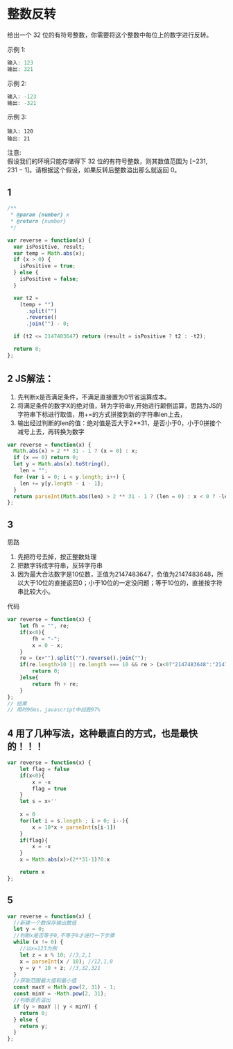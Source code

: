 整数反转
===

给出一个 32 位的有符号整数，你需要将这个整数中每位上的数字进行反转。

示例 1:
```js
输入: 123
输出: 321
```

示例 2:
```js
输入: -123
输出: -321
```

示例 3:
```
输入: 120
输出: 21
```
注意:  
假设我们的环境只能存储得下 32 位的有符号整数，则其数值范围为 [−231,  231 − 1]。请根据这个假设，如果反转后整数溢出那么就返回 0。

## 1
```js
/**
 * @param {number} x
 * @return {number}
 */

var reverse = function(x) {
  var isPositive, result;
  var temp = Math.abs(x);
  if (x > 0) {
    isPositive = true;
  } else {
    isPositive = false;
  }

  var t2 =
    (temp + "")
      .split("")
      .reverse()
      .join("") - 0;

  if (t2 <= 2147483647) return (result = isPositive ? t2 : -t2);

  return 0;
};
```

## 2 JS解法： 
1. 先判断x是否满足条件，不满足直接置为0节省运算成本。  
2. 将满足条件的数字X的绝对值，转为字符串y,开始进行颠倒运算，思路为JS的字符串下标进行取值，用+=的方式拼接到新的字符串len上去， 
3. 输出经过判断的len的值：绝对值是否大于2**31，是否小于0，小于0拼接个减号上去，再转换为数字
```js
var reverse = function(x) {
  Math.abs(x) > 2 ** 31 - 1 ? (x = 0) : x;
  if (x == 0) return 0;
  let y = Math.abs(x).toString(),
    len = "";
  for (var i = 0; i < y.length; i++) {
    len += y[y.length - i - 1];
  }
  return parseInt(Math.abs(len) > 2 ** 31 - 1 ? (len = 0) : x < 0 ? -len : len);
};
```

## 3
思路
1. 先把符号去掉，按正整数处理
2. 把数字转成字符串，反转字符串
3. 因为最大合法数字是10位数，正值为2147483647，负值为2147483648，所以大于10位的直接返回0；小于10位的一定没问题；等于10位的，直接按字符串比较大小。

代码
```js
var reverse = function(x) {
    let fh = "", re;
    if(x<0){
        fh = "-";
        x = 0 - x;
    }
    re = (x+"").split("").reverse().join("");
    if(re.length>10 || re.length === 10 && re > (x<0?"2147483648":"2147483647")){
        return 0;
    }else{
        return fh + re;
    }
};
// 结果
// 用时96ms，javascript中战胜97%
```

## 4 用了几种写法，这种最直白的方式，也是最快的！！！
```js
var reverse = function(x) {
    let flag = false
    if(x<0){
        x = -x
        flag = true
    }
    let s = x+''
    
    x = 0
    for(let i = s.length ; i > 0; i--){
        x = 10*x + parseInt(s[i-1])
    }
    if(flag){
        x = -x
    }
    x = Math.abs(x)>(2**31-1)?0:x

    return x
};
```

## 5
```js
var reverse = function(x) {
  //新建一个数保存输出数值
  let y = 0;
  //判断x是否等于0,不等于0才进行一下步骤
  while (x != 0) {
    //以x=123为例
    let z = x % 10; //3,2,1
    x = parseInt(x / 10); //12,1,0
    y = y * 10 + z; //3,32,321
  }
  //获取范围最大值和最小值
  const maxY = Math.pow(2, 31) - 1;
  const minY = -Math.pow(2, 31);
  //判断是否溢出
  if (y > maxY || y < minY) {
    return 0;
  } else {
    return y;
  }
};
```